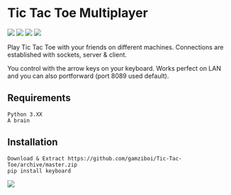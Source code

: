# Tic Tac Toe Multiplayer
![](https://img.shields.io/badge/language-Python-Green)
![](https://img.shields.io/badge/controls-Keyboard-Blue)
![](https://img.shields.io/badge/connection-Sockets-Orange)
![](https://img.shields.io/badge/game-TicTacToe-Purple)
<!-- ![](https://img.shields.io/badge/connections-Sockets-Orange) -->
Play Tic Tac Toe with your friends on different machines.
Connections are established with sockets, server & client.

You control with the arrow keys on your keyboard.
Works perfect on LAN and you can also portforward (port 8089 used default).

## Requirements
```
Python 3.XX
A brain
```
## Installation
```
Download & Extract https://github.com/gamziboi/Tic-Tac-Toe/archive/master.zip
pip install keyboard
```
![](http://screenshots.gamz.cc/23.40.11-11.09.20.png)